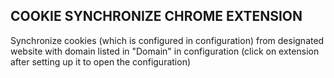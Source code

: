 ## COOKIE SYNCHRONIZE CHROME EXTENSION
Synchronize cookies (which is configured in configuration) from designated website with domain listed in "Domain" in configuration (click on extension after setting up it to open the configuration)
